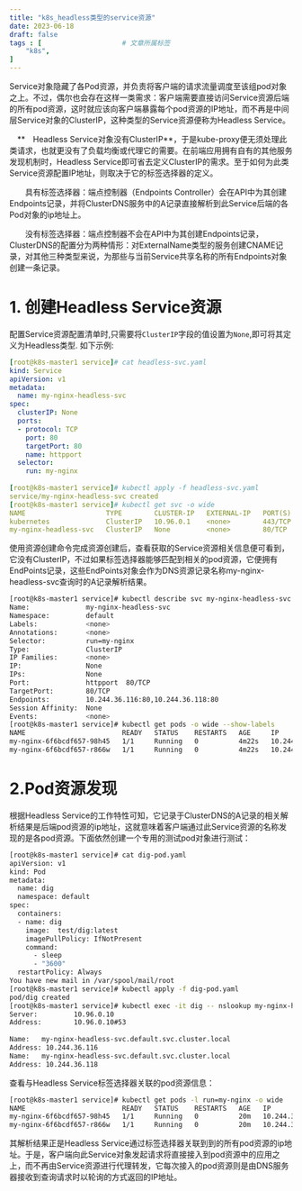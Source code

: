 ```yaml
---
title: "k8s_headless类型的service资源"
date: 2023-06-18
draft: false
tags : [                    # 文章所属标签
    "k8s",
]
---
```


Service对象隐藏了各Pod资源，并负责将客户端的请求流量调度至该组pod对象之上。不过，偶尔也会存在这样一类需求：客户端需要直接访问Service资源后端的所有pod资源，这时就应该向客户端暴露每个pod资源的IP地址，而不再是中间层Service对象的ClusterIP，这种类型的Service资源便称为Headless Service。

　**　Headless Service对象没有ClusterIP**，于是kube-proxy便无须处理此类请求，也就更没有了负载均衡或代理它的需要。在前端应用拥有自有的其他服务发现机制时，Headless Service即可省去定义ClusterIP的需求。至于如何为此类Service资源配置IP地址，则取决于它的标签选择器的定义。

　　具有标签选择器：端点控制器（Endpoints Controller）会在API中为其创建Endpoints记录，并将ClusterDNS服务中的A记录直接解析到此Service后端的各Pod对象的ip地址上。

　　没有标签选择器：端点控制器不会在API中为其创建Endpoints记录，ClusterDNS的配置分为两种情形：对ExternalName类型的服务创建CNAME记录，对其他三种类型来说，为那些与当前Service共享名称的所有Endpoints对象创建一条记录。

# 1. 创建Headless Service资源

配置Service资源配置清单时,只需要将`ClusterIP`字段的值设置为`None`,即可将其定义为Headless类型.
如下示例:

```yaml
[root@k8s-master1 service]# cat headless-svc.yaml
kind: Service
apiVersion: v1
metadata:
  name: my-nginx-headless-svc
spec:
  clusterIP: None
  ports:
  - protocol: TCP
    port: 80
    targetPort: 80
    name: httpport
  selector:
    run: my-nginx
 
[root@k8s-master1 service]# kubectl apply -f headless-svc.yaml
service/my-nginx-headless-svc created
[root@k8s-master1 service]# kubectl get svc -o wide
NAME                    TYPE        CLUSTER-IP   EXTERNAL-IP   PORT(S)   AGE   SELECTOR
kubernetes              ClusterIP   10.96.0.1    <none>        443/TCP   44d   <none>
my-nginx-headless-svc   ClusterIP   None         <none>        80/TCP    9s    run=my-nginx
```

使用资源创建命令完成资源创建后，查看获取的Service资源相关信息便可看到，它没有ClusterIP，不过如果标签选择器能够匹配到相关的pod资源，它便拥有EndPoints记录，这些EndPoints对象会作为DNS资源记录名称my-nginx-headless-svc查询时的A记录解析结果。

```bash
[root@k8s-master1 service]# kubectl describe svc my-nginx-headless-svc
Name:              my-nginx-headless-svc
Namespace:         default
Labels:            <none>
Annotations:       <none>
Selector:          run=my-nginx
Type:              ClusterIP
IP Families:       <none>
IP:                None
IPs:               None
Port:              httpport  80/TCP
TargetPort:        80/TCP
Endpoints:         10.244.36.116:80,10.244.36.118:80
Session Affinity:  None
Events:            <none>
[root@k8s-master1 service]# kubectl get pods -o wide --show-labels
NAME                        READY   STATUS    RESTARTS   AGE     IP              NODE        NOMINATED NODE   READINESS GATES   LABELS
my-nginx-6f6bcdf657-98h45   1/1     Running   0          4m22s   10.244.36.116   k8s-node1   <none>           <none>            pod-template-hash=6f6bcdf657,run=my-nginx,version=v1
my-nginx-6f6bcdf657-r866w   1/1     Running   0          4m22s   10.244.36.118   k8s-node1   <none>           <none>            pod-template-hash=6f6bcdf657,run=my-nginx,version=v1
```

# 2.Pod资源发现

根据Headless Service的工作特性可知，它记录于ClusterDNS的A记录的相关解析结果是后端pod资源的ip地址，这就意味着客户端通过此Service资源的名称发现的是各pod资源。下面依然创建一个专用的测试pod对象进行测试：

```bash
[root@k8s-master1 service]# cat dig-pod.yaml
apiVersion: v1
kind: Pod
metadata:
  name: dig
  namespace: default
spec:
  containers:
  - name: dig
    image:  test/dig:latest
    imagePullPolicy: IfNotPresent
    command:
      - sleep
      - "3600"
  restartPolicy: Always
You have new mail in /var/spool/mail/root
[root@k8s-master1 service]# kubectl apply -f dig-pod.yaml
pod/dig created
[root@k8s-master1 service]# kubectl exec -it dig -- nslookup my-nginx-headless-svc
Server:         10.96.0.10
Address:        10.96.0.10#53
 
Name:   my-nginx-headless-svc.default.svc.cluster.local
Address: 10.244.36.116
Name:   my-nginx-headless-svc.default.svc.cluster.local
Address: 10.244.36.118
```

查看与Headless Service标签选择器关联的pod资源信息：

```bash
[root@k8s-master1 service]# kubectl get pods -l run=my-nginx -o wide
NAME                        READY   STATUS    RESTARTS   AGE   IP              NODE        NOMINATED NODE   READINESS GATES
my-nginx-6f6bcdf657-98h45   1/1     Running   0          20m   10.244.36.116   k8s-node1   <none>           <none>
my-nginx-6f6bcdf657-r866w   1/1     Running   0          20m   10.244.36.118   k8s-node1   <none>           <none>
```

其解析结果正是Headless Service通过标签选择器关联到到的所有pod资源的ip地址。于是，客户端向此Service对象发起请求将直接接入到pod资源中的应用之上，而不再由Service资源进行代理转发，它每次接入的pod资源则是由DNS服务器接收到查询请求时以轮询的方式返回的IP地址。